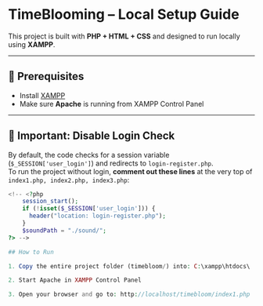 # TimeBlooming – Local Setup Guide

This project is built with **PHP + HTML + CSS** and designed to run locally using **XAMPP**.

---

## 🔹 Prerequisites
- Install [XAMPP](https://www.apachefriends.org/download.html)  
- Make sure **Apache** is running from XAMPP Control Panel  

---

## 🔹 Important: Disable Login Check
By default, the code checks for a session variable (`$_SESSION['user_login']`) and redirects to `login-register.php`.  
To run the project without login, **comment out these lines** at the very top of `index1.php, index2.php, index3.php`:

```php
<!-- <?php
    session_start();
    if (!isset($_SESSION['user_login'])) {
      header("location: login-register.php");
    }
    $soundPath = "./sound/";
?> -->

## How to Run

1. Copy the entire project folder (timebloom/) into: C:\xampp\htdocs\

2. Start Apache in XAMPP Control Panel

3. Open your browser and go to: http://localhost/timebloom/index1.php

